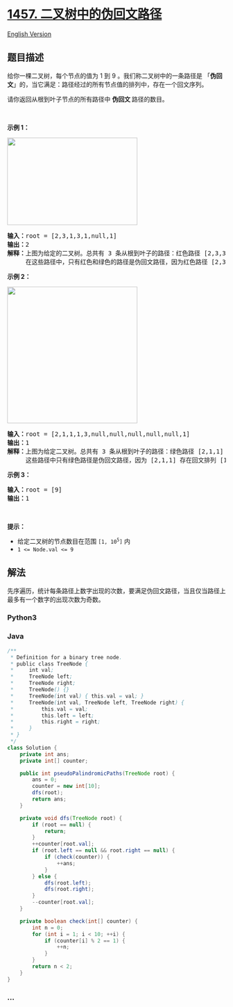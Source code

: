 # [1457. 二叉树中的伪回文路径](https://leetcode.cn/problems/pseudo-palindromic-paths-in-a-binary-tree)

[English Version](/solution/1400-1499/1457.Pseudo-Palindromic%20Paths%20in%20a%20Binary%20Tree/README_EN.md)

## 题目描述

<!-- 这里写题目描述 -->

<p>给你一棵二叉树，每个节点的值为 1 到 9 。我们称二叉树中的一条路径是 「<strong>伪回文</strong>」的，当它满足：路径经过的所有节点值的排列中，存在一个回文序列。</p>

<p>请你返回从根到叶子节点的所有路径中&nbsp;<strong>伪回文&nbsp;</strong>路径的数目。</p>

<p>&nbsp;</p>

<p><strong>示例 1：</strong></p>

<p><img alt="" src="https://fastly.jsdelivr.net/gh/doocs/leetcode@main/solution/1400-1499/1457.Pseudo-Palindromic%20Paths%20in%20a%20Binary%20Tree/images/palindromic_paths_1.png" style="height: 201px; width: 300px;" /></p>

<pre>
<strong>输入：</strong>root = [2,3,1,3,1,null,1]
<strong>输出：</strong>2 
<strong>解释：</strong>上图为给定的二叉树。总共有 3 条从根到叶子的路径：红色路径 [2,3,3] ，绿色路径 [2,1,1] 和路径 [2,3,1] 。
     在这些路径中，只有红色和绿色的路径是伪回文路径，因为红色路径 [2,3,3] 存在回文排列 [3,2,3] ，绿色路径 [2,1,1] 存在回文排列 [1,2,1] 。
</pre>

<p><strong>示例 2：</strong></p>

<p><strong><img alt="" src="https://fastly.jsdelivr.net/gh/doocs/leetcode@main/solution/1400-1499/1457.Pseudo-Palindromic%20Paths%20in%20a%20Binary%20Tree/images/palindromic_paths_2.png" style="height: 314px; width: 300px;" /></strong></p>

<pre>
<strong>输入：</strong>root = [2,1,1,1,3,null,null,null,null,null,1]
<strong>输出：</strong>1 
<strong>解释：</strong>上图为给定二叉树。总共有 3 条从根到叶子的路径：绿色路径 [2,1,1] ，路径 [2,1,3,1] 和路径 [2,1] 。
     这些路径中只有绿色路径是伪回文路径，因为 [2,1,1] 存在回文排列 [1,2,1] 。
</pre>

<p><strong>示例 3：</strong></p>

<pre>
<strong>输入：</strong>root = [9]
<strong>输出：</strong>1
</pre>

<p>&nbsp;</p>

<p><strong>提示：</strong></p>

<ul>
	<li>给定二叉树的节点数目在范围&nbsp;<code>[1, 10<sup>5</sup>]</code> 内</li>
	<li><code>1 &lt;= Node.val &lt;= 9</code></li>
</ul>

## 解法

<!-- 这里可写通用的实现逻辑 -->

先序遍历，统计每条路径上数字出现的次数，要满足伪回文路径，当且仅当路径上最多有一个数字的出现次数为奇数。

<!-- tabs:start -->

### **Python3**

<!-- 这里可写当前语言的特殊实现逻辑 -->



### **Java**

<!-- 这里可写当前语言的特殊实现逻辑 -->

```java
/**
 * Definition for a binary tree node.
 * public class TreeNode {
 *     int val;
 *     TreeNode left;
 *     TreeNode right;
 *     TreeNode() {}
 *     TreeNode(int val) { this.val = val; }
 *     TreeNode(int val, TreeNode left, TreeNode right) {
 *         this.val = val;
 *         this.left = left;
 *         this.right = right;
 *     }
 * }
 */
class Solution {
    private int ans;
    private int[] counter;

    public int pseudoPalindromicPaths(TreeNode root) {
        ans = 0;
        counter = new int[10];
        dfs(root);
        return ans;
    }

    private void dfs(TreeNode root) {
        if (root == null) {
            return;
        }
        ++counter[root.val];
        if (root.left == null && root.right == null) {
            if (check(counter)) {
                ++ans;
            }
        } else {
            dfs(root.left);
            dfs(root.right);
        }
        --counter[root.val];
    }

    private boolean check(int[] counter) {
        int n = 0;
        for (int i = 1; i < 10; ++i) {
            if (counter[i] % 2 == 1) {
                ++n;
            }
        }
        return n < 2;
    }
}
```









### **...**

```

```


